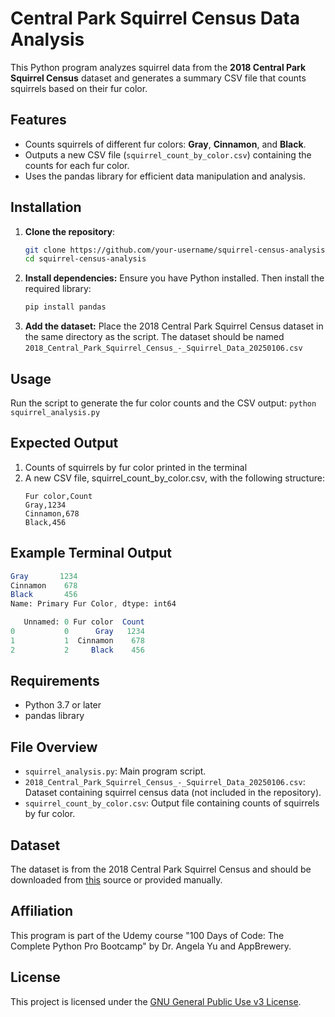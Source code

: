 # Central Park Squirrel Census Data Analysis

This Python program analyzes squirrel data from the **2018 Central Park Squirrel Census** dataset and generates a summary CSV file that counts squirrels based on their fur color. 

## Features
- Counts squirrels of different fur colors: **Gray**, **Cinnamon**, and **Black**.
- Outputs a new CSV file (`squirrel_count_by_color.csv`) containing the counts for each fur color.
- Uses the pandas library for efficient data manipulation and analysis.

## Installation

1. **Clone the repository**:
   ```bash
   git clone https://github.com/your-username/squirrel-census-analysis.git
   cd squirrel-census-analysis
2. **Install dependencies:** Ensure you have Python installed. Then install the required library:
    ```bash
    pip install pandas
3. **Add the dataset:** Place the 2018 Central Park Squirrel Census dataset in the same directory as the script. The dataset should be named
    `2018_Central_Park_Squirrel_Census_-_Squirrel_Data_20250106.csv`

## Usage
Run the script to generate the fur color counts and the CSV output:
    ```python squirrel_analysis.py```

## Expected Output
1. Counts of squirrels by fur color printed in the terminal
2. A new CSV file, squirrel_count_by_color.csv, with the following structure:
    ```csv
    Fur color,Count
    Gray,1234
    Cinnamon,678
    Black,456
    ```

## Example Terminal Output
```mathematica
Gray       1234
Cinnamon    678
Black       456
Name: Primary Fur Color, dtype: int64

   Unnamed: 0 Fur color  Count
0           0      Gray   1234
1           1  Cinnamon    678
2           2     Black    456
```
## Requirements
- Python 3.7 or later
- pandas library

## File Overview
- ```squirrel_analysis.py```: Main program script.
- ```2018_Central_Park_Squirrel_Census_-_Squirrel_Data_20250106.csv```: Dataset containing squirrel census data (not included in the repository).
- ```squirrel_count_by_color.csv```: Output file containing counts of squirrels by fur color.

## Dataset
The dataset is from the 2018 Central Park Squirrel Census and should be downloaded from [this](https://data.cityofnewyork.us/Environment/2018-Central-Park-Squirrel-Census-Squirrel-Data/vfnx-vebw/about_data) source or provided manually.

## Affiliation
This program is part of the Udemy course "100 Days of Code: The Complete Python Pro Bootcamp" by Dr. Angela Yu and AppBrewery.
## License
This project is licensed under the [GNU General Public Use v3 License](https://www.gnu.org/licenses/gpl-3.0.en.html).

